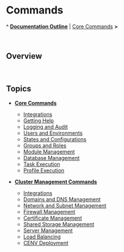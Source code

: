 # Commands

**^** **[Documentation Outline](../readme.md)** | [Core Commands](core/readme.md) **>**

<br/>

## Overview



<br/>

## Topics

* **[Core Commands](core/readme.md)**

  * [Integrations](core/integrations.md)
  * [Getting Help](core/help.md)
  * [Logging and Audit](core/audit.md)
  * [Users and Environments](core/user-environment.md)
  * [States and Configurations](core/state-config.md)
  * [Groups and Roles](core/groups.md)
  * [Module Management](core/modules.md)
  * [Database Management](core/database.md)
  * [Task Execution](core/tasks.md)
  * [Profile Execution](core/profiles.md)

* **[Cluster Management Commands](cluster/readme.md)**

  * [Integrations](cluster/integrations.md)
  * [Domains and DNS Management](cluster/dns.md)
  * [Network and Subnet Management](cluster/network.md)
  * [Firewall Management](cluster/firewall.md)
  * [Certificate Management](cluster/certificates.md)
  * [Shared Storage Management](cluster/storage.md)
  * [Server Management](cluster/servers.md)
  * [Load Balancing](cluster/load-balancing.md)
  * [CENV Deployment](cluster/deployment.md)

<br/>

